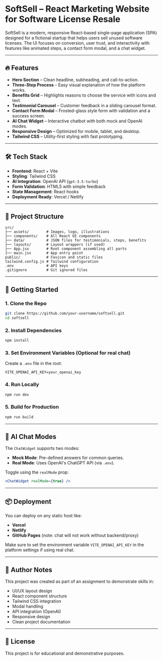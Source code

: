 # SoftSell – React Marketing Website for Software License Resale

SoftSell is a modern, responsive React-based single-page application (SPA) designed for a fictional startup that helps users sell unused software licenses. The UI focuses on conversion, user trust, and interactivity with features like animated steps, a contact form modal, and a chat widget.

---

## 🔥 Features

- **Hero Section** – Clean headline, subheading, and call-to-action.
- **Three-Step Process** – Easy visual explanation of how the platform works.
- **Benefits Grid** – Highlights reasons to choose the service with icons and text.
- **Testimonial Carousel** – Customer feedback in a sliding carousel format.
- **Contact Form Modal** – Frosted-glass style form with validation and a success screen.
- **AI Chat Widget** – Interactive chatbot with both mock and OpenAI modes.
- **Responsive Design** – Optimized for mobile, tablet, and desktop.
- **Tailwind CSS** – Utility-first styling with fast prototyping.

---

## 🛠 Tech Stack

- **Frontend**: React + Vite
- **Styling**: Tailwind CSS
- **AI Integration**: OpenAI API (`gpt-3.5-turbo`)
- **Form Validation**: HTML5 with simple feedback
- **State Management**: React hooks
- **Deployment Ready**: Vercel / Netlify

---

## 📁 Project Structure

```
src/
├── assets/        # Images, logo, illustrations
├── components/    # All React UI components
├── data/          # JSON files for testimonials, steps, benefits
├── layouts/       # Layout wrappers (if used)
├── App.jsx        # Root component assembling all parts
├── main.jsx       # App entry point
public/            # Favicon and static files
tailwind.config.js # Tailwind configuration
.env               # API keys
.gitignore         # Git ignored files
```

---

## 🚀 Getting Started

### 1. Clone the Repo

```bash
git clone https://github.com/your-username/softsell.git
cd softsell
```

### 2. Install Dependencies

```bash
npm install
```

### 3. Set Environment Variables (Optional for real chat)

Create a `.env` file in the root:

```env
VITE_OPENAI_API_KEY=your_openai_key
```

### 4. Run Locally

```bash
npm run dev
```

### 5. Build for Production

```bash
npm run build
```

---

## 🧠 AI Chat Modes

The `ChatWidget` supports two modes:

- **Mock Mode**: Pre-defined answers for common queries.
- **Real Mode**: Uses OpenAI's ChatGPT API (via `.env`).

Toggle using the `realMode` prop:

```jsx
<ChatWidget realMode={true} />
```

---

## 📦 Deployment

You can deploy on any static host like:

- **Vercel**
- **Netlify**
- **GitHub Pages** (note: chat will not work without backend/proxy)

Make sure to set the environment variable `VITE_OPENAI_API_KEY` in the platform settings if using real chat.

---

## 📌 Author Notes

This project was created as part of an assignment to demonstrate skills in:

- UI/UX layout design
- React component structure
- Tailwind CSS integration
- Modal handling
- API integration (OpenAI)
- Responsive design
- Clean project documentation

---

## 📄 License

This project is for educational and demonstrative purposes.

